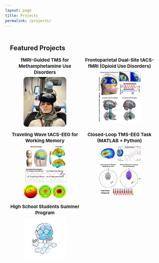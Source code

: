 ```yaml
---
layout: page
title: Projects
permalink: /projects/
---
```


<style>
  .projects-wrap {
    max-width: 1100px;
    margin: 0 auto;
    padding: 0.5rem 1rem 2rem;
  }
  .project-grid {
    display: grid;
    grid-template-columns: repeat(auto-fit, minmax(160px, 1fr));
    gap: 16px;
    align-items: start;
    justify-items: center;
  }
  .project-card {
    text-align: center;
  }
  .project-card h3 {
    font-size: .95rem;
    margin: 0 0 6px;
    line-height: 1.3;
  }
  .project-card h3 a {
    text-decoration: none;
  }
  .project-card a img {
    display: block;
    margin: 0 auto;
    width: 140px;
    max-width: 100%;
    border-radius: 10px;
  }
</style>

<div class="projects-wrap">

## Featured Projects

<div class="project-grid">

  <!-- 1) fMRI-Guided TMS -->
  <div class="project-card">
    <h3><a href="/projects/fmri-guided-tms/">fMRI-Guided TMS for Methamphetamine Use Disorders</a></h3>
    <a href="/projects/fmri-guided-tms/">
      <img src="/assets/images/project1.jpg" alt="Personalized NIBS">
    </a>
  </div>

  <!-- 2) Dual-Site tACS-fMRI -->
  <div class="project-card">
    <h3><a href="/projects/dualsite-tacs-fmri/">Frontoparietal Dual-Site tACS-fMRI (Opioid Use Disorders)</a></h3>
    <a href="/projects/dualsite-tacs-fmri/">
      <img src="/assets/images/project2.jpg" alt="Theta tACS">
    </a>
  </div>

  <!-- 3) Traveling-Wave tACS-EEG -->
  <div class="project-card">
    <h3><a href="/projects/traveling-wave-tacs-eeg/">Traveling Wave tACS-EEG for Working Memory</a></h3>
    <a href="/projects/traveling-wave-tacs-eeg/">
      <img src="/assets/images/project3.jpg" alt="Traveling Wave tACS">
    </a>
  </div>

  <!-- 4) Closed-Loop Task -->
  <div class="project-card">
    <h3><a href="/projects/closed-loop-task/">Closed-Loop TMS-EEG Task (MATLAB + Python)</a></h3>
    <a href="/projects/closed-loop-task/">
      <img src="/assets/images/project4.jpg" alt="Closed Loop Task">
    </a>
  </div>

  <!-- 5) High School Program (external site) -->
  <div class="project-card">
    <h3><a href="https://soleimanighazaleh.github.io/High-School-Program/" target="_blank" rel="noopener">High School Students Summer Program</a></h3>
    <a href="https://soleimanighazaleh.github.io/High-School-Program/" target="_blank" rel="noopener">
      <img src="/divider-final-05.jpg" alt="High School Students Summer Program">
    </a>
  </div>

</div>
</div>
